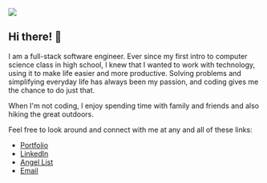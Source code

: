 ![](https://github.com/allsouza/allsouza.github.io/blob/main/images/github_header.gif)

## Hi there! :wave:

I am a full-stack software engineer. Ever since my first intro to computer science class in high school, I knew that I wanted to work with technology, using it to make life easier and more productive. Solving problems and simplifying everyday life has always been my passion, and coding gives me the chance to do just that. 

When I'm not coding, I enjoy spending time with family and friends and also hiking the great outdoors.


Feel free to look around and connect with me at any and all of these links:
 * [Portfolio](https://allsouza.github.io/)
 * [LinkedIn](https://www.linkedin.com/in/andre-souza-2ab6a3155/)
 * [Angel List](https://angel.co/u/andre-souza-8)
 * [Email](mailto:andre.llsouza8@gmail.com)
<!--
**allsouza/allsouza** is a ✨ _special_ ✨ repository because its `README.md` (this file) appears on your GitHub profile.

Here are some ideas to get you started:

- 🔭 I’m currently working on ...
- 🌱 I’m currently learning ...
- 👯 I’m looking to collaborate on ...
- 🤔 I’m looking for help with ...
- 💬 Ask me about ...
- 📫 How to reach me: ...
- 😄 Pronouns: ...
- ⚡ Fun fact: ...
-->

